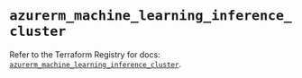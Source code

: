 # `azurerm_machine_learning_inference_cluster`

Refer to the Terraform Registry for docs: [`azurerm_machine_learning_inference_cluster`](https://registry.terraform.io/providers/hashicorp/azurerm/3.113.0/docs/resources/machine_learning_inference_cluster).
